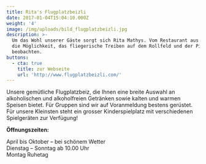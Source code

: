 ```yaml
---
title: Rita's Flugplatzbeizli
date: 2017-01-04T15:04:10.000Z
weight: '4'
image: /img/uploads/bild_flugplatzbeizli.jpg
description: >-
  Um das Wohl unserer Gäste sorgt sich Rita Mathys. Vom Restaurant aus haben sie
  die Möglichkeit, das fliegerische Treiben auf dem Rollfeld und der Piste zu
  beobachten.
buttons:
  - cta: true
    title: zur Webseite
    url: 'http://www.flugplatzbeizli.com/'
---
```

Unsere gemütliche Flugplatzbeiz, die Ihnen eine breite Auswahl an alkoholischen und alkoholfreien Getränken sowie kalten und warmen Speisen bietet. Für Gruppen sind wir auf Voranmeldung bestens gerüstet. Für unsere Kleinsten steht ein grosser Kinderspielplatz mit verschiedenen Spielgeräten zur Verfügung!

**Öffnungszeiten:**

April bis Oktober – bei schönem Wetter\
Dienstag – Sonntag ab 10.00 Uhr\
Montag Ruhetag
